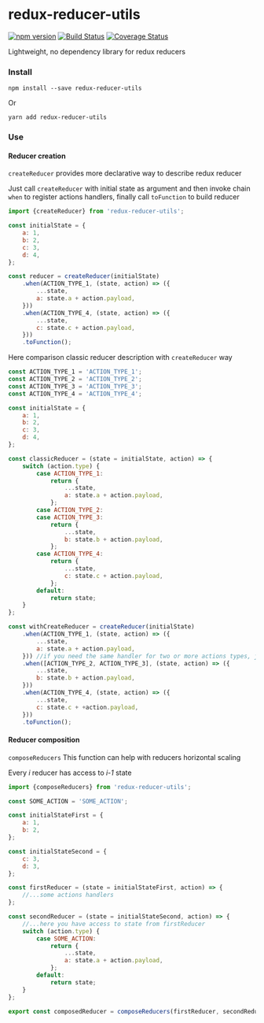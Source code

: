 # redux-reducer-utils

[![npm version](https://badge.fury.io/js/redux-reducer-utils.svg)](https://badge.fury.io/js/redux-reducer-utils)
[![Build Status](https://travis-ci.org/d1slike/redux-utils.svg?branch=master)](https://travis-ci.org/d1slike/redux-utils)
[![Coverage Status](https://coveralls.io/repos/d1slike/redux-utils/badge.svg?branch=master)](https://coveralls.io/r/<account>/<repository>?branch=master)

Lightweight, no dependency library for redux reducers

### Install
```
npm install --save redux-reducer-utils
```
Or
```
yarn add redux-reducer-utils
```
### Use

#### Reducer creation
``createReducer`` provides more declarative way to describe redux reducer

Just call ``createReducer`` with initial state as argument and then
invoke chain ``when`` to register actions handlers, finally call ``toFunction`` to build reducer

```javascript
import {createReducer} from 'redux-reducer-utils';

const initialState = {
    a: 1,
    b: 2,
    c: 3,
    d: 4,
};

const reducer = createReducer(initialState)
    .when(ACTION_TYPE_1, (state, action) => ({
        ...state,
        a: state.a + action.payload,
    }))
    .when(ACTION_TYPE_4, (state, action) => ({
        ...state,
        c: state.c + action.payload,
    }))
    .toFunction();
```

Here comparison classic reducer description with ``createReducer`` way
```javascript
const ACTION_TYPE_1 = 'ACTION_TYPE_1';
const ACTION_TYPE_2 = 'ACTION_TYPE_2';
const ACTION_TYPE_3 = 'ACTION_TYPE_3';
const ACTION_TYPE_4 = 'ACTION_TYPE_4';

const initialState = {
    a: 1,
    b: 2,
    c: 3,
    d: 4,
};

const classicReducer = (state = initialState, action) => {
    switch (action.type) {
        case ACTION_TYPE_1:
            return {
                ...state,
                a: state.a + action.payload,
            };
        case ACTION_TYPE_2:
        case ACTION_TYPE_3:
            return {
                ...state,
                b: state.b + action.payload,
            };
        case ACTION_TYPE_4:
            return {
                ...state,
                c: state.c + action.payload,
            };
        default:
            return state;
    }
};

const withCreateReducer = createReducer(initialState)
    .when(ACTION_TYPE_1, (state, action) => ({
        ...state,
        a: state.a + action.payload,
    })) //if you need the same handler for two or more actions types, just put array to first argument
    .when([ACTION_TYPE_2, ACTION_TYPE_3], (state, action) => ({
        ...state,
        b: state.b + action.payload,
    }))
    .when(ACTION_TYPE_4, (state, action) => ({
        ...state,
        c: state.c + +action.payload,
    }))
    .toFunction();
```

#### Reducer composition

``composeReducers`` This function can help with reducers horizontal scaling

Every _i_ reducer has access to _i-1_ state
```javascript
import {composeReducers} from 'redux-reducer-utils';

const SOME_ACTION = 'SOME_ACTION';

const initialStateFirst = {
    a: 1,
    b: 2,
};

const initialStateSecond = {
    c: 3,
    d: 3,
};

const firstReducer = (state = initialStateFirst, action) => {
    //...some actions handlers
};

const secondReducer = (state = initialStateSecond, action) => {
    //...here you have access to state from firstReducer
    switch (action.type) {
        case SOME_ACTION:
            return {
                ...state,
                a: state.a + action.payload,
            };
        default:
            return state;
    }
};

export const composedReducer = composeReducers(firstReducer, secondReducer, /*...any number of reducers*/);
```
